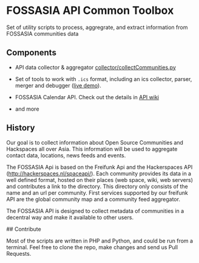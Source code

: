 FOSSASIA API Common Toolbox
===========
Set of utility scripts to process, aggregrate, and extract information from FOSSASIA communities data

## Components

* API data collector & aggregator [collector/collectCommunities.py](https://github.com/fossasia/common.api.fossasia.net/blob/master/collector/collectCommunities.py)

* Set of tools to work with `.ics` format, including an ics collector, parser, merger and debugger ([live demo](http://api.fossasia.net/ics-collector/debugger/)).

* FOSSASIA Calendar API. Check out the details in [API wiki](https://github.com/fossasia/common.api.fossasia.net/blob/master/ics-collector/README.md)

* and more
 
## History

Our goal is to collect information about Open Source Communities and Hackspaces all over Asia. This information will be used to aggregate contact data, locations, news feeds and events.

The FOSSASIA Api is based on the Freifunk Api and the Hackerspaces API (http://hackerspaces.nl/spaceapi/). Each community provides its data in a well defined format, hosted on their places (web space, wiki, web servers) and contributes a link to the directory. This directory only consists of the name and an url per community. First services supported by our freifunk API are the global community map and a community feed aggregator.

The FOSSASIA API is designed to collect metadata of communities in a decentral way and make it available to other users.

## Contribute

Most of the scripts are written in PHP and Python, and could be run from a terminal. Feel free to clone the repo, make changes and send us Pull Requests.
